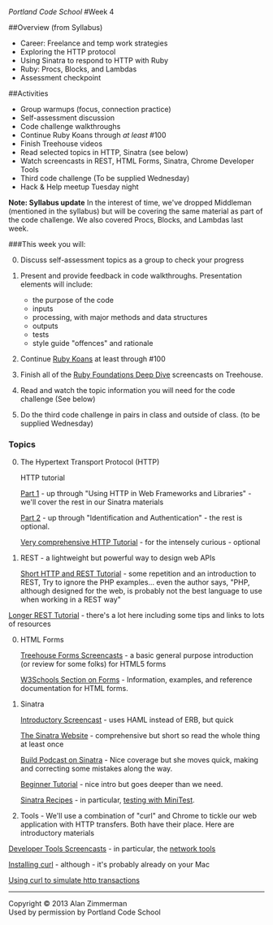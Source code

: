 *Portland Code School*
#Week 4

##Overview (from Syllabus)
* Career: Freelance and temp work strategies
* Exploring the HTTP protocol
* Using Sinatra to respond to HTTP with Ruby
* Ruby: Procs, Blocks, and Lambdas
* Assessment checkpoint

##Activities
* Group warmups (focus, connection practice)
* Self-assessment discussion
* Code challenge walkthroughs
* Continue Ruby Koans through *at least* #100
* Finish Treehouse videos
* Read selected topics in HTTP, Sinatra (see below)
* Watch screencasts in REST, HTML Forms, Sinatra, Chrome Developer Tools
* Third code challenge (To be supplied Wednesday)
* Hack & Help meetup Tuesday night

**Note: Syllabus update** In the interest of time, we've dropped Middleman (mentioned in the syllabus) but will be covering the same material as part of the code challenge. We also covered Procs, Blocks, and Lambdas last week.

###This week you will:

0. Discuss self-assessment topics as a group to check your progress

0. Present and provide feedback in code walkthroughs. Presentation elements will include:
	* the purpose of the code
	* inputs
	* processing, with major methods and data structures
	* outputs
	* tests
	* style guide "offences" and rationale

0. Continue [Ruby Koans](http://rubykoans.com) at least through #100

0. Finish all of the [Ruby Foundations Deep Dive](http://teamtreehouse.com/library/programming/ruby-foundations) screencasts on Treehouse. 

0. Read and watch the topic information you will need for the code challenge (See below)

0. Do the third code challenge in pairs in class and outside of class.
(to be supplied Wednesday)

### Topics

0. The Hypertext Transport Protocol (HTTP)

	HTTP tutorial 

	[Part 1](http://dev.tutsplus.com/tutorials/http-the-protocol-every-web-developer-must-know-part-1--net-31177) - up through "Using HTTP in Web Frameworks and Libraries" - we'll cover the rest in our Sinatra materials
	
	[Part 2](http://dev.tutsplus.com/tutorials/http-the-protocol-every-web-developer-must-know-part-2--net-31155) - up through "Identification and Authentication" - the rest is optional.

	[Very comprehensive HTTP Tutorial](http://dev.tutsplus.com/series/http-succinctly--net-33683) - for the intensely curious - optional

0.  REST - a lightweight but powerful way to design web APIs

	[Short HTTP and REST Tutorial](http://dev.tutsplus.com/tutorials/a-beginners-introduction-to-http-and-rest--net-16340) - some repetition and an introduction to REST, Try to ignore the PHP examples... even the author says, "PHP, although designed for the web, is probably not the best language to use when working in a REST way"

  [Longer REST Tutorial](http://www.restapitutorial.com/index.html) - there's a lot here including some tips and links to lots of resources

0. HTML Forms

	[Treehouse Forms Screencasts](http://teamtreehouse.com/library/websites/html/forms) - a basic general purpose introduction (or review for some folks) for HTML5 forms

	[W3Schools Section on Forms](http://www.w3schools.com/html/html_forms.asp) - Information, examples, and reference documentation for HTML forms.

0. Sinatra

	[Introductory Screencast](http://screencasts.org/episodes/introduction-to-sinatra) - uses HAML instead of ERB, but quick

	[The Sinatra Website](http://www.sinatrarb.com) - comprehensive but short so read the whole thing at least once

	[Build Podcast on Sinatra](http://build-podcast.com/sinatra/) - Nice coverage but she moves quick, making and correcting some mistakes along the way.

	[Beginner Tutorial](http://net.tutsplus.com/tutorials/ruby/singing-with-sinatra/) - nice intro but goes deeper than we need.

	[Sinatra Recipes](http://recipes.sinatrarb.com) - in particular, [testing with MiniTest](http://recipes.sinatrarb.com/p/testing/minitest?#article).

0. Tools - We'll use a combination of "curl" and Chrome to tickle our web application with HTTP transfers. Both have their place. Here are introductory materials

  [Developer Tools Screencasts](http://discover-devtools.codeschool.com) - in particular, the [network tools](http://discover-devtools.codeschool.com/chapters/5)

  [Installing curl](http://curl.haxx.se/download.html) - although - it's probably already on your Mac

  [Using curl to simulate http transactions](http://curl.haxx.se/docs/httpscripting.html)


<hr />
Copyright © 2013 Alan Zimmerman <br />
Used by permission by Portland Code School







